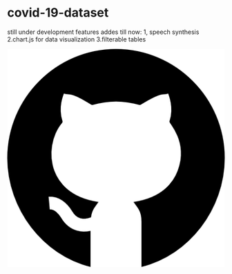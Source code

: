 # covid-19-dataset 
still under development
 features addes till now:
 1, speech synthesis
 2.chart.js for data visualization
 3.filterable tables 
 
 ![](public/images/github.png)
 
 
 
